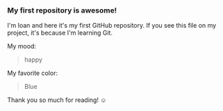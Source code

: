 ### My first repository is awesome!

I'm Ioan and here it's my first GitHub repository.
If you see this file on my project, it's because I'm learning Git.

My mood:

> happy

My favorite color:

> Blue

Thank you so much for reading! ☺
